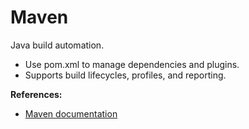 # Maven

Java build automation.

- Use pom.xml to manage dependencies and plugins.
- Supports build lifecycles, profiles, and reporting.

**References:**
- [Maven documentation](https://maven.apache.org/)
